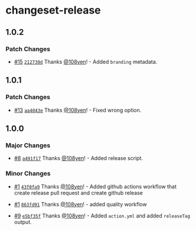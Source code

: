 # changeset-release

## 1.0.2

### Patch Changes

- [#15](https://github.com/108yen/changeset-release/pull/15) [`212730d`](https://github.com/108yen/changeset-release/commit/212730d11f1f91969c7343e20f9c79bdb8dc303b) Thanks [@108yen](https://github.com/108yen)! - Added `branding` metadata.

## 1.0.1

### Patch Changes

- [#13](https://github.com/108yen/changeset-release/pull/13) [`aa4043e`](https://github.com/108yen/changeset-release/commit/aa4043e8d1e01905746508c2a760036367543161) Thanks [@108yen](https://github.com/108yen)! - Fixed wrong option.

## 1.0.0

### Major Changes

- [#8](https://github.com/108yen/changeset-release/pull/8) [`a491f17`](https://github.com/108yen/changeset-release/commit/a491f17d82d425b39a960292728e1a5d949f9e6e) Thanks [@108yen](https://github.com/108yen)! - Added release script.

### Minor Changes

- [#1](https://github.com/108yen/changeset-release/pull/1) [`43f0fa9`](https://github.com/108yen/changeset-release/commit/43f0fa9759860921c4ccc993a98f3ba47d0f1419) Thanks [@108yen](https://github.com/108yen)! - Added github actions workflow that create release pull request and create github release

- [#1](https://github.com/108yen/changeset-release/pull/1) [`863fd91`](https://github.com/108yen/changeset-release/commit/863fd9120fb17fdb65cd126010ca2a40bd7ea73e) Thanks [@108yen](https://github.com/108yen)! - added quality workflow

- [#9](https://github.com/108yen/changeset-release/pull/9) [`e5bf35f`](https://github.com/108yen/changeset-release/commit/e5bf35f3b4fa8772456ffd59bfa4271d77ff9454) Thanks [@108yen](https://github.com/108yen)! - Added `action.yml` and added `releaseTag` output.
